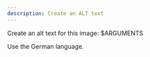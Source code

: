 ```yaml
---
description: Create an ALT text
---
```


Create an alt text for this image: $ARGUMENTS

Use the German language.
